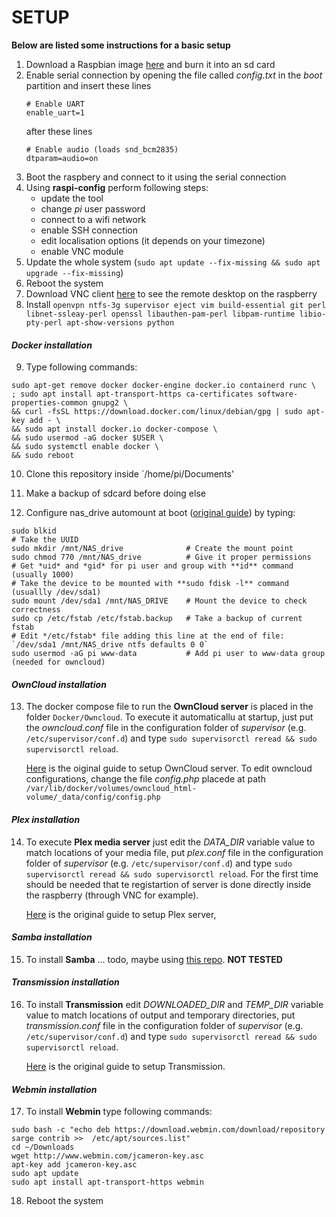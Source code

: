 # SETUP 

**Below are listed some instructions for a basic setup**


1. Download a Raspbian image [here](https://www.raspberrypi.org/downloads/raspbian/) and burn it into an sd card
2. Enable serial connection by opening the file called *config.txt* in the *boot* partition and insert these lines
	```
	# Enable UART
	enable_uart=1
	```
	after these lines
	```
	# Enable audio (loads snd_bcm2835)
	dtparam=audio=on
	```
3. Boot the raspbery and connect to it using the serial connection
4. Using **raspi-config** perform following steps:
	+ update the tool
	+ change *pi* user password
	+ connect to a wifi network
	+ enable SSH connection
	+ edit localisation options (it depends on your timezone)
	+ enable VNC module
5. Update the whole system (`sudo apt update --fix-missing && sudo apt upgrade --fix-missing`)
6. Reboot the system
7. Download VNC client [here](https://www.realvnc.com/en/connect/download/viewer/) to see the remote desktop on the raspberry
8. Install `openvpn ntfs-3g supervisor eject vim build-essential git perl libnet-ssleay-perl openssl libauthen-pam-perl libpam-runtime libio-pty-perl apt-show-versions python`

#### *Docker installation*

9. Type following commands:

```
sudo apt-get remove docker docker-engine docker.io containerd runc \
; sudo apt install apt-transport-https ca-certificates software-properties-common gnupg2 \
&& curl -fsSL https://download.docker.com/linux/debian/gpg | sudo apt-key add - \
&& sudo apt install docker.io docker-compose \
&& sudo usermod -aG docker $USER \
&& sudo systemctl enable docker \
&& sudo reboot
```

10. Clone this repository inside `/home/pi/Documents'

11. Make a backup of sdcard before doing else

12. Configure nas_drive automount at boot ([original guide](https://gist.github.com/etes/aa76a6e9c80579872e5f)) by typing:
```
sudo blkid
# Take the UUID
sudo mkdir /mnt/NAS_drive              # Create the mount point
sudo chmod 770 /mnt/NAS_drive          # Give it proper permissions
# Get *uid* and *gid* for pi user and group with **id** command (usually 1000)
# Take the device to be mounted with **sudo fdisk -l** command (usuallly /dev/sda1)
sudo mount /dev/sda1 /mnt/NAS_DRIVE    # Mount the device to check correctness
sudo cp /etc/fstab /etc/fstab.backup   # Take a backup of current fstab
# Edit */etc/fstab* file adding this line at the end of file: `/dev/sda1 /mnt/NAS_drive ntfs defaults 0 0`
sudo usermod -aG pi www-data           # Add pi user to www-data group (needed for owncloud)
```

#### *OwnCloud installation*

13. The docker compose file to run the **OwnCloud server** is placed in the folder `Docker/Owncloud`. To execute it automaticallu at startup, just put the *owncloud.conf* file in the configuration folder of *supervisor* (e.g. `/etc/supervisor/conf.d`) and type `sudo supervisorctl reread && sudo supervisorctl reload`.

	[Here](https://ssi.le-piolot.fr/running-owncloud-w-ssl-in-a-raspberry-pi-docker-container/) is the oiginal guide to setup OwnCloud server. To edit owncloud configurations, change the file *config.php* placede at path `/var/lib/docker/volumes/owncloud_html-volume/_data/config/config.php`


#### *Plex installation*

14. To execute **Plex media server** just edit the *DATA_DIR* variable value to match locations of your media file, put *plex.conf* file in the configuration folder of *supervisor* (e.g. `/etc/supervisor/conf.d`) and type `sudo supervisorctl reread && sudo supervisorctl reload`. For the first time should be needed that te registartion of server is done directly inside the raspberry (through VNC for example).

	[Here](https://hub.docker.com/r/greensheep/plex-server-docker-rpi/) is the original guide to setup Plex server,


#### *Samba installation*

15. To install **Samba** ... todo, maybe using [this repo](https://github.com/dastrasmue/rpi-samba). **NOT TESTED**


#### *Transmission installation*

16. To install **Transmission** edit *DOWNLOADED_DIR* and *TEMP_DIR* variable value to match locations of output and temporary directories, put *transmission.conf* file in the configuration folder of *supervisor* (e.g. `/etc/supervisor/conf.d`) and type `sudo supervisorctl reread && sudo supervisorctl reload`.

	[Here](https://hub.docker.com/r/jaymoulin/transmission/) is the original guide to setup Transmission.


#### *Webmin installation*

17. To install **Webmin** type following commands:
```
sudo bash -c "echo deb https://download.webmin.com/download/repository sarge contrib >>  /etc/apt/sources.list"
cd ~/Downloads
wget http://www.webmin.com/jcameron-key.asc
apt-key add jcameron-key.asc
sudo apt update
sudo apt install apt-transport-https webmin
```

18. Reboot the system
